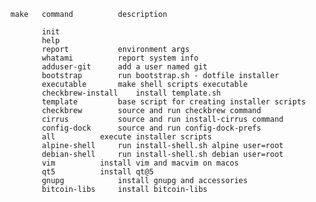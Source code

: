 
 	make   command			description
 	
 	       init
 	       help
 	       report			environment args
 	       whatami			report system info
 	       adduser-git		add a user named git
 	       bootstrap		run bootstrap.sh - dotfile installer
 	       executable		make shell scripts executable
 	       checkbrew-install	install template.sh
 	       template			base script for creating installer scripts
 	       checkbrew		source and run checkbrew command
 	       cirrus			source and run install-cirrus command
 	       config-dock		source and run config-dock-prefs
 	       all			execute installer scripts
 	       alpine-shell		run install-shell.sh alpine user=root
 	       debian-shell		run install-shell.sh debian user=root
 	       vim			install vim and macvim on macos
 	       qt5			install qt@5
 	       gnupg			install gnupg and accessories
 	       bitcoin-libs		install bitcoin-libs
